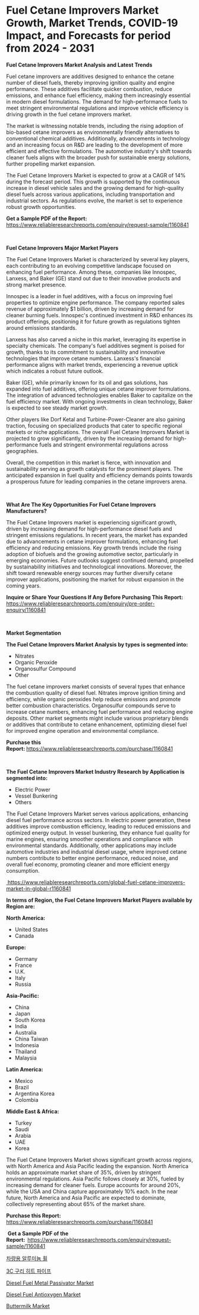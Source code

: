 <p><h1>Fuel Cetane Improvers Market Growth, Market Trends, COVID-19 Impact, and Forecasts for period from 2024 - 2031</h1></p><p><strong>Fuel Cetane Improvers Market Analysis and Latest Trends</strong></p>
<p><p>Fuel cetane improvers are additives designed to enhance the cetane number of diesel fuels, thereby improving ignition quality and engine performance. These additives facilitate quicker combustion, reduce emissions, and enhance fuel efficiency, making them increasingly essential in modern diesel formulations. The demand for high-performance fuels to meet stringent environmental regulations and improve vehicle efficiency is driving growth in the fuel cetane improvers market.</p><p>The market is witnessing notable trends, including the rising adoption of bio-based cetane improvers as environmentally friendly alternatives to conventional chemical additives. Additionally, advancements in technology and an increasing focus on R&D are leading to the development of more efficient and effective formulations. The automotive industry's shift towards cleaner fuels aligns with the broader push for sustainable energy solutions, further propelling market expansion.</p><p>The Fuel Cetane Improvers Market is expected to grow at a CAGR of 14% during the forecast period. This growth is supported by the continuous increase in diesel vehicle sales and the growing demand for high-quality diesel fuels across various applications, including transportation and industrial sectors. As regulations evolve, the market is set to experience robust growth opportunities.</p></p>
<p><strong>Get a Sample PDF of the Report:&nbsp;</strong> <a href="https://www.reliableresearchreports.com/enquiry/request-sample/1160841">https://www.reliableresearchreports.com/enquiry/request-sample/1160841</a></p>
<p>&nbsp;</p>
<p><strong>Fuel Cetane Improvers Major Market Players</strong></p>
<p><p>The Fuel Cetane Improvers Market is characterized by several key players, each contributing to an evolving competitive landscape focused on enhancing fuel performance. Among these, companies like Innospec, Lanxess, and Baker (GE) stand out due to their innovative products and strong market presence.</p><p>Innospec is a leader in fuel additives, with a focus on improving fuel properties to optimize engine performance. The company reported sales revenue of approximately $1 billion, driven by increasing demand for cleaner burning fuels. Innospec's continued investment in R&D enhances its product offerings, positioning it for future growth as regulations tighten around emissions standards.</p><p>Lanxess has also carved a niche in this market, leveraging its expertise in specialty chemicals. The company's fuel additives segment is poised for growth, thanks to its commitment to sustainability and innovative technologies that improve cetane numbers. Lanxess's financial performance aligns with market trends, experiencing a revenue uptick which indicates a robust future outlook.</p><p>Baker (GE), while primarily known for its oil and gas solutions, has expanded into fuel additives, offering unique cetane improver formulations. The integration of advanced technologies enables Baker to capitalize on the fuel efficiency market. With ongoing investments in clean technology, Baker is expected to see steady market growth.</p><p>Other players like Dorf Ketal and Turbine-Power-Cleaner are also gaining traction, focusing on specialized products that cater to specific regional markets or niche applications. The overall Fuel Cetane Improvers Market is projected to grow significantly, driven by the increasing demand for high-performance fuels and stringent environmental regulations across geographies.</p><p>Overall, the competition in this market is fierce, with innovation and sustainability serving as growth catalysts for the prominent players. The anticipated expansion in fuel quality and efficiency demands points towards a prosperous future for leading companies in the cetane improvers arena.</p></p>
<p>&nbsp;</p>
<p><strong>What Are The Key Opportunities For Fuel Cetane Improvers Manufacturers?</strong></p>
<p><p>The Fuel Cetane Improvers market is experiencing significant growth, driven by increasing demand for high-performance diesel fuels and stringent emissions regulations. In recent years, the market has expanded due to advancements in cetane improver formulations, enhancing fuel efficiency and reducing emissions. Key growth trends include the rising adoption of biofuels and the growing automotive sector, particularly in emerging economies. Future outlooks suggest continued demand, propelled by sustainability initiatives and technological innovations. Moreover, the shift toward renewable energy sources may further diversify cetane improver applications, positioning the market for robust expansion in the coming years.</p></p>
<p><strong>Inquire or Share Your Questions If Any Before Purchasing This Report:</strong> <a href="https://www.reliableresearchreports.com/enquiry/pre-order-enquiry/1160841">https://www.reliableresearchreports.com/enquiry/pre-order-enquiry/1160841</a></p>
<p>&nbsp;</p>
<p><strong>Market Segmentation</strong></p>
<p><strong>The Fuel Cetane Improvers Market Analysis by types is segmented into:</strong></p>
<p><ul><li>Nitrates</li><li>Organic Peroxide</li><li>Organosulfur Compound</li><li>Other</li></ul></p>
<p><p>The fuel cetane improvers market consists of several types that enhance the combustion quality of diesel fuel. Nitrates improve ignition timing and efficiency, while organic peroxides help reduce emissions and promote better combustion characteristics. Organosulfur compounds serve to increase cetane numbers, enhancing fuel performance and reducing engine deposits. Other market segments might include various proprietary blends or additives that contribute to cetane enhancement, optimizing diesel fuel for improved engine operation and environmental compliance.</p></p>
<p><strong>Purchase this Report:&nbsp;</strong><a href="https://www.reliableresearchreports.com/purchase/1160841">https://www.reliableresearchreports.com/purchase/1160841</a></p>
<p>&nbsp;</p>
<p><strong>The Fuel Cetane Improvers Market Industry Research by Application is segmented into:</strong></p>
<p><ul><li>Electric Power</li><li>Vessel Bunkering</li><li>Others</li></ul></p>
<p><p>The Fuel Cetane Improvers Market serves various applications, enhancing diesel fuel performance across sectors. In electric power generation, these additives improve combustion efficiency, leading to reduced emissions and optimized energy output. In vessel bunkering, they enhance fuel quality for marine engines, ensuring smoother operations and compliance with environmental standards. Additionally, other applications may include automotive industries and industrial diesel usage, where improved cetane numbers contribute to better engine performance, reduced noise, and overall fuel economy, promoting cleaner and more efficient energy consumption.</p></p>
<p><a href="https://www.reliableresearchreports.com/global-fuel-cetane-improvers-market-in-global-r1160841">&nbsp;https://www.reliableresearchreports.com/global-fuel-cetane-improvers-market-in-global-r1160841</a></p>
<p><strong>In terms of Region, the Fuel Cetane Improvers Market Players available by Region are:</strong></p>
<p>
    <p> <strong> North America: </strong>
        <ul>
            <li>United States</li>
            <li>Canada</li>
        </ul>
        </p> 
    <p> <strong> Europe: </strong>
        <ul>
            <li>Germany</li>
            <li>France</li>
            <li>U.K.</li>
            <li>Italy</li>
            <li>Russia</li>
        </ul>
        </p> 
    <p> <strong> Asia-Pacific: </strong>
        <ul>
            <li>China</li>
            <li>Japan</li>
            <li>South Korea</li>
            <li>India</li>
            <li>Australia</li>
            <li>China Taiwan</li>
            <li>Indonesia</li>
            <li>Thailand</li>
            <li>Malaysia</li>
        </ul>
        </p> 
    <p> <strong> Latin America: </strong>
        <ul>
            <li>Mexico</li>
            <li>Brazil</li>
            <li>Argentina Korea</li>
            <li>Colombia</li>
        </ul>
        </p> 
    <p> <strong> Middle East & Africa: </strong>
        <ul>
            <li>Turkey</li>
            <li>Saudi</li>
            <li>Arabia</li>
            <li>UAE</li>
            <li>Korea</li>
        </ul>
    </p>
    </p>
<p><p>The Fuel Cetane Improvers Market shows significant growth across regions, with North America and Asia Pacific leading the expansion. North America holds an approximate market share of 35%, driven by stringent environmental regulations. Asia Pacific follows closely at 30%, fueled by increasing demand for cleaner fuels. Europe accounts for around 20%, while the USA and China capture approximately 10% each. In the near future, North America and Asia Pacific are expected to dominate, collectively representing about 65% of the market share.</p></p>
<p><strong>Purchase this Report: </strong><a href="https://www.reliableresearchreports.com/purchase/1160841">https://www.reliableresearchreports.com/purchase/1160841</a></p>
<p>&nbsp;<strong>Get a Sample PDF of the Report:&nbsp;&nbsp;</strong><a href="https://www.reliableresearchreports.com/enquiry/request-sample/1160841">https://www.reliableresearchreports.com/enquiry/request-sample/1160841</a></p>
<p><strong></strong></p>
<p><p><a href="https://medium.com/@seamus.ocallaghan/%EC%84%B8%EA%B3%84-vehicle-aluminum-wheel-market-%EC%9D%80-2024%EC%97%90%EC%84%9C-2031%EB%A1%9C-%EC%97%B0%ED%8F%89%EA%B7%A0-%EC%A6%9D%EA%B0%80%EC%9C%A8%EC%9D%84-%EB%B3%B4%EC%9D%BC-%EA%B2%83%EC%9C%BC%EB%A1%9C-%EC%98%88%EC%83%81%EB%90%A9%EB%8B%88%EB%8B%A4-8f03656165de">차량용 알루미늄 휠</a></p><p><a href="https://medium.com/@seamus.ocallaghan/3c-copper-heat-pipe-market-%EC%9D%98-%EA%B8%80%EB%A1%9C%EB%B2%8C-%EC%8B%9C%EC%9E%A5-%EA%B0%9C%EC%9A%94%EB%8A%94-%EC%A0%84-%EC%84%B8%EA%B3%84-%EB%B0%8F-%EC%A3%BC%EC%9A%94-%EC%8B%9C%EC%9E%A5%EC%9D%98-%EC%82%B0%EC%97%85%EC%97%90-%EC%98%81%ED%96%A5%EC%9D%84-%EB%AF%B8%EC%B9%98%EB%8A%94-%EC%A3%BC%EC%9A%94-%ED%8A%B8%EB%A0%8C%EB%93%9C%EC%97%90-%EB%8C%80%ED%95%9C-%EB%8F%85%ED%8A%B9%ED%95%9C-%EA%B4%80%EC%A0%90%EC%9D%84-%EC%A0%9C%EA%B3%B5%ED%95%A9%EB%8B%88%EB%8B%A4-5c1660697ed7">3C 구리 히트 파이프</a></p><p><a href="https://github.com/ygfu6u/Market-Research-Report-List-1/blob/main/diesel-fuel-metal-passivator-market.md">Diesel Fuel Metal Passivator Market</a></p><p><a href="https://github.com/mahnoor2003/Market-Research-Report-List-6/blob/main/diesel-fuel-antioxygen-market.md">Diesel Fuel Antioxygen Market</a></p><p><a href="https://www.linkedin.com/pulse/buttermilk-market-share-new-trends-analysis-its-type-application-udene?trackingId=Fd%2FcVf2FT8S2H0tEARDKlw%3D%3D">Buttermilk Market</a></p></p>